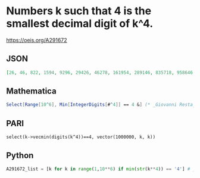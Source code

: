 # Numbers k such that 4 is the smallest decimal digit of k^4\.
https://oeis.org/A291672
## JSON
```JSON
[26, 46, 822, 1594, 9296, 29426, 46278, 161954, 289146, 835718, 958646, 2743904, 2764968, 5446346, 8175708, 15381676, 30590282, 52240108, 149140628, 260414482, 284539894, 299068782, 471886024, 490673642, 508339942, 827983028, 863811282, 868389594, 911303358, 1486895644]
```
## Mathematica
```Mathematica
Select[Range[10^6], Min[IntegerDigits[#^4]] == 4 &] (* _Giovanni Resta_, Aug 29 2017 *)
```
## PARI
```PARI
select(k->vecmin(digits(k^4))==4, vector(1000000, k, k))
```
## Python
```Python
A291672_list = [k for k in range(1,10**6) if min(str(k**4)) == '4'] # _Chai Wah Wu_, Aug 29 2017
```
